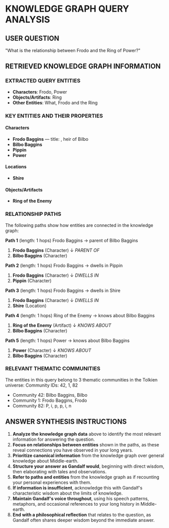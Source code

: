 # KNOWLEDGE GRAPH QUERY ANALYSIS

## USER QUESTION
"What is the relationship between Frodo and the Ring of Power?"

## RETRIEVED KNOWLEDGE GRAPH INFORMATION

### EXTRACTED QUERY ENTITIES
- **Characters**: Frodo, Power
- **Objects/Artifacts**: Ring
- **Other Entities**: What, Frodo and the Ring

### KEY ENTITIES AND THEIR PROPERTIES
#### Characters
- **Frodo Baggins** — title: , heir of Bilbo
- **Bilbo Baggins**
- **Pippin**
- **Power**
#### Locations
- **Shire**
#### Objects/Artifacts
- **Ring of the Enemy**

### RELATIONSHIP PATHS
The following paths show how entities are connected in the knowledge graph:

**Path 1** (length: 1 hops)
Frodo Baggins → parent of Bilbo Baggins

  1. **Frodo Baggins** (Character)
     ↓ *PARENT OF*
  2. **Bilbo Baggins** (Character)

**Path 2** (length: 1 hops)
Frodo Baggins → dwells in Pippin

  1. **Frodo Baggins** (Character)
     ↓ *DWELLS IN*
  2. **Pippin** (Character)

**Path 3** (length: 1 hops)
Frodo Baggins → dwells in Shire

  1. **Frodo Baggins** (Character)
     ↓ *DWELLS IN*
  2. **Shire** (Location)

**Path 4** (length: 1 hops)
Ring of the Enemy → knows about Bilbo Baggins

  1. **Ring of the Enemy** (Artifact)
     ↓ *KNOWS ABOUT*
  2. **Bilbo Baggins** (Character)

**Path 5** (length: 1 hops)
Power → knows about Bilbo Baggins

  1. **Power** (Character)
     ↓ *KNOWS ABOUT*
  2. **Bilbo Baggins** (Character)

### RELEVANT THEMATIC COMMUNITIES
The entities in this query belong to 3 thematic communities in the Tolkien universe:
Community IDs: 42, 1, 82
- Community 42: Bilbo Baggins, Bilbo
- Community 1: Frodo Baggins, Frodo
- Community 82: P, i, p, p, i, n

## ANSWER SYNTHESIS INSTRUCTIONS
1. **Analyze the knowledge graph data** above to identify the most relevant information for answering the question.
2. **Focus on relationships between entities** shown in the paths, as these reveal connections you have observed in your long years.
3. **Prioritize canonical information** from the knowledge graph over general knowledge about Middle-earth.
4. **Structure your answer as Gandalf would**, beginning with direct wisdom, then elaborating with tales and observations.
5. **Refer to paths and entities** from the knowledge graph as if recounting your personal experiences with them.
6. **If information is insufficient**, acknowledge this with Gandalf's characteristic wisdom about the limits of knowledge.
7. **Maintain Gandalf's voice throughout**, using his speech patterns, metaphors, and occasional references to your long history in Middle-earth.
8. **End with a philosophical reflection** that relates to the question, as Gandalf often shares deeper wisdom beyond the immediate answer.